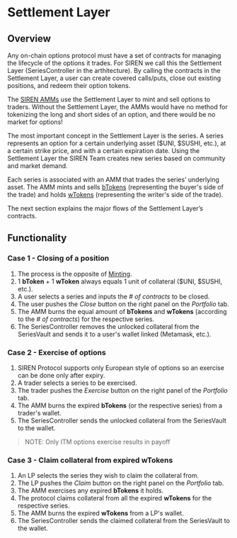 # Settlement Layer

## Overview

Any on-chain options protocol must have a set of contracts for managing the lifecycle of the options it trades. For SIREN we call this the Settlement Layer (SeriesController in the arthitecture). By calling the contracts in the Settlement Layer, a user can create covered calls/puts, close out existing positions, and redeem their option tokens.

The [SIREN AMMs](https://docs.sirenmarkets.com/siren-protocol/siren-amm) use the Settlement Layer to mint and sell options to traders. Without the Settlement Layer, the AMMs would have no method for tokenizing the long and short sides of an option, and there would be no market for options!

The most important concept in the Settlement Layer is the series. A series represents an option for a certain underlying asset ($UNI, $SUSHI, etc.), at a certain strike price, and with a certain expiration date. Using the Settlement Layer the SIREN Team creates new series based on community and market demand.

Each series is associated with an AMM that trades the series’ underlying asset. The AMM mints and sells [bTokens](https://docs.sirenmarkets.com/faq-options/what-are-options#what-are-btokens-and-wtokens) (representing the buyer's side of the trade) and holds [wTokens](https://docs.sirenmarkets.com/faq-options/what-are-options#what-are-btokens-and-wtokens) (representing the writer's side of the trade).

The next section explains the major flows of the Settlement Layer’s contracts.

## Functionality

### Case 1 - Closing of a position

1. The process is the opposite of [Minting](https://docs.sirenmarkets.com/siren-protocol/siren-amm#case-1---buying-options).
2. 1 **bToken** + 1 **wToken** always equals 1 unit of collateral ($UNI, $SUSHI, etc.).
3. A user selects a series and inputs the *# of contracts* to be closed.
4. The user pushes the *Close* button on the right panel on the *Portfolio* tab.
5. The AMM burns the equal amount of **bTokens** and **wTokens** (according to the *# of contracts*) for the respective series.
6. The SeriesController removes the unlocked collateral from the SeriesVault and sends it to a user's wallet linked (Metamask, etc.).

### Case 2 - Exercise of options

1. SIREN Protocol supports only European style of options so an exercise can be done only after expiry.
2. A trader selects a series to be exercised.
3. The trader pushes the *Exercise* button on the right panel of the *Portfolio* tab.
4. The AMM burns the expired **bTokens** (or the respective series) from a trader's wallet.
5. The SeriesController sends the unlocked collateral from the SeriesVault to the wallet.
> NOTE: Only ITM options exercise results in payoff

### Case 3 - Claim collateral from expired wTokens

1. An LP selects the series they wish to claim the collateral from.
2. The LP pushes the *Claim* button on the right panel on the *Portfolio* tab.
3. The AMM exercises any expired **bTokens** it holds.
4. The protocol claims collateral from all the expired **wTokens** for the respective series.
5. The AMM burns the expired **wTokens** from a LP's wallet.
6. The SeriesController sends the claimed collateral from the SeriesVault to the wallet.
